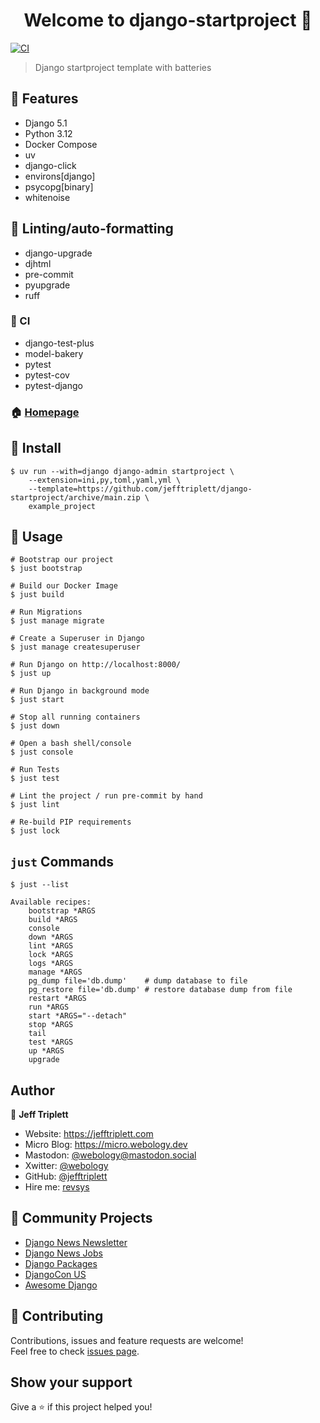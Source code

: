 <h1 align="center">Welcome to django-startproject 👋</h1>
<p>
  <a href="https://github.com/jefftriplett/django-startproject/actions" target="_blank">
    <img alt="CI" src="https://github.com/jefftriplett/django-startproject/workflows/CI/badge.svg" />
  </a>
</p>

> Django startproject template with batteries

## :triangular_flag_on_post: Features

- Django 5.1
- Python 3.12
- Docker Compose
- uv
- django-click
- environs[django]
- psycopg[binary]
- whitenoise

## :shirt: Linting/auto-formatting

- django-upgrade
- djhtml
- pre-commit
- pyupgrade
- ruff

### :green_heart: CI

- django-test-plus
- model-bakery
- pytest
- pytest-cov
- pytest-django

### 🏠 [Homepage](https://github.com/jefftriplett/django-startproject)

## :wrench: Install

```shell
$ uv run --with=django django-admin startproject \
    --extension=ini,py,toml,yaml,yml \
    --template=https://github.com/jefftriplett/django-startproject/archive/main.zip \
    example_project
```

## :rocket: Usage

```shell
# Bootstrap our project
$ just bootstrap

# Build our Docker Image
$ just build

# Run Migrations
$ just manage migrate

# Create a Superuser in Django
$ just manage createsuperuser

# Run Django on http://localhost:8000/
$ just up

# Run Django in background mode
$ just start

# Stop all running containers
$ just down

# Open a bash shell/console
$ just console

# Run Tests
$ just test

# Lint the project / run pre-commit by hand
$ just lint

# Re-build PIP requirements
$ just lock
```

## `just` Commands

```shell
$ just --list
```
<!-- [[[cog
import subprocess
import cog

list = subprocess.run(['just', '--list'], stdout=subprocess.PIPE)
cog.out(
    f"```\n{list.stdout.decode('utf-8')}```"
)
]]] -->
```
Available recipes:
    bootstrap *ARGS
    build *ARGS
    console
    down *ARGS
    lint *ARGS
    lock *ARGS
    logs *ARGS
    manage *ARGS
    pg_dump file='db.dump'    # dump database to file
    pg_restore file='db.dump' # restore database dump from file
    restart *ARGS
    run *ARGS
    start *ARGS="--detach"
    stop *ARGS
    tail
    test *ARGS
    up *ARGS
    upgrade
```
<!-- [[[end]]] -->

## Author

👤 **Jeff Triplett**

* Website: https://jefftriplett.com
* Micro Blog: https://micro.webology.dev
* Mastodon: [@webology@mastodon.social](https://mastodon.social/@webology)
* Xwitter: [@webology](https://twitter.com/webology)
* GitHub: [@jefftriplett](https://github.com/jefftriplett)
* Hire me: [revsys](https://www.revsys.com)

## 🌟 Community Projects

* [Django News Newsletter](https://django-news.com)
* [Django News Jobs](https://jobs.django-news.com)
* [Django Packages](https://djangopackages.org)
* [DjangoCon US](https://djangocon.us)
* [Awesome Django](https://awesomedjango.org)

## 🤝 Contributing

Contributions, issues and feature requests are welcome!<br />Feel free to check [issues page](https://github.com/jefftriplett/django-startproject/issues).

## Show your support

Give a ⭐️ if this project helped you!
